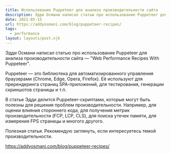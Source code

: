 ```yaml
---
title: Использование Puppeteer для анализа производительности сайта
description: Эдди Османи написал статью про использование Puppeteer для анализа производительности сайта
date: 2021-05-15
url: https://addyosmani.com/blog/puppeteer-recipes/
tags:
  - performance
layout: layouts/post.njk
---
```

Эдди Османи написал статью про использование Puppeteer для анализа производительности сайта — "Web Performance Recipes With Puppeteer".

Puppeteer — это библиотека для автоматизированного управления браузерами (Chrome, Edge, Opera, Firefox). Её используют для пререндеринга страниц SPA-приложений, для тестирования, генерации скриншотов страницы и т.п.

В статье Эдди делится Puppeteer-скриптами, которые могут быть полезны для решения проблем производительности. Например, для оценки влияния стороннего кода, для получения метрик производительности (FCP, LCP, CLS), для поиска утечек памяти, для измерения FPS страницы и многого другого.

Полезная статья. Рекомендую заглянуть, если интересуетесь темой производительности.

https://addyosmani.com/blog/puppeteer-recipes/
